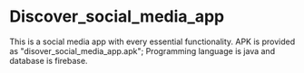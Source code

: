 # Discover_social_media_app
This is a social media app with every essential functionality.
APK is provided as "disover_social_media_app.apk";
Programming language is java and database is firebase.
